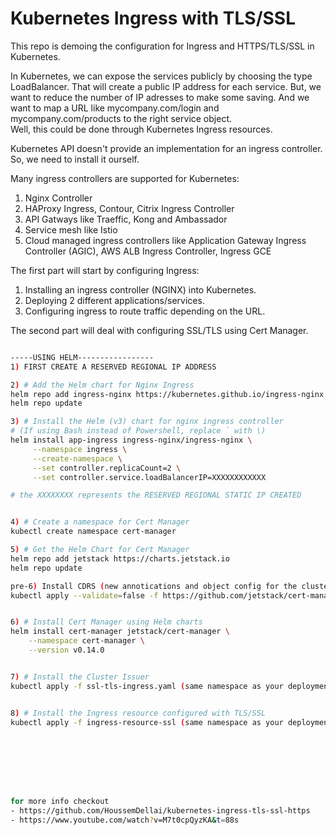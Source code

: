 # Kubernetes Ingress with TLS/SSL  

This repo is demoing the configuration for Ingress and HTTPS/TLS/SSL in Kubernetes.  

In Kubernetes, we can expose the services publicly by choosing the type LoadBalancer. That will create a public IP address for each service. But, we want to reduce the number of IP adresses to make some saving. And we want to map a URL like mycompany.com/login and mycompany.com/products to the right service object.  
Well, this could be done through Kubernetes Ingress resources.  

Kubernetes API doesn't provide an implementation for an ingress controller. So, we need to install it ourself. 

Many ingress controllers are supported for Kubernetes:  

1) Nginx Controller 
2) HAProxy Ingress, Contour, Citrix Ingress Controller  
3) API Gatways like Traeffic, Kong and Ambassador  
4) Service mesh like Istio  
5) Cloud managed ingress controllers like Application Gateway Ingress Controller (AGIC), AWS ALB Ingress Controller, Ingress GCE  

The first part will start by configuring Ingress:

1) Installing an ingress controller (NGINX) into Kubernetes.
2) Deploying 2 different applications/services.
3) Configuring ingress to route traffic depending on the URL.  

The second part will deal with configuring SSL/TLS using Cert Manager.  

```bash

-----USING HELM-----------------
1) FIRST CREATE A RESERVED REGIONAL IP ADDRESS

2) # Add the Helm chart for Nginx Ingress
helm repo add ingress-nginx https://kubernetes.github.io/ingress-nginx
helm repo update

3) # Install the Helm (v3) chart for nginx ingress controller
# (If using Bash instead of Powershell, replace ` with \)
helm install app-ingress ingress-nginx/ingress-nginx \
     --namespace ingress \
     --create-namespace \
     --set controller.replicaCount=2 \
     --set controller.service.loadBalancerIP=XXXXXXXXXXXX

# the XXXXXXXX represents the RESERVED REGIONAL STATIC IP CREATED


4) # Create a namespace for Cert Manager
kubectl create namespace cert-manager

5) # Get the Helm Chart for Cert Manager
helm repo add jetstack https://charts.jetstack.io
helm repo update

pre-6) Install CDRS (new annotications and object config for the clusterIssuer, Issuer and cert manager)
kubectl apply --validate=false -f https://github.com/jetstack/cert-manager/releases/download/v0.15.1/cert-manager.crds.yaml


6) # Install Cert Manager using Helm charts
helm install cert-manager jetstack/cert-manager \
    --namespace cert-manager \
    --version v0.14.0


7) # Install the Cluster Issuer
kubectl apply -f ssl-tls-ingress.yaml (same namespace as your deployment and services)


8) # Install the Ingress resource configured with TLS/SSL
kubectl apply -f ingress-resource-ssl (same namespace as your deployment and services and cluster issuer)








for more info checkout
- https://github.com/HoussemDellai/kubernetes-ingress-tls-ssl-https
- https://www.youtube.com/watch?v=M7t0cpQyzKA&t=88s

```
